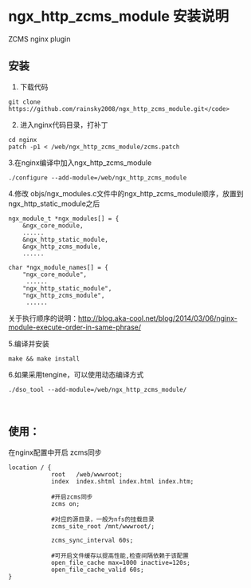 # ngx_http_zcms_module 安装说明
ZCMS nginx plugin
 
## 安装
1. 下载代码
```
git clone https://github.com/rainsky2008/ngx_http_zcms_module.git</code>
```

2. 进入nginx代码目录，打补丁
```
cd nginx
patch -p1 < /web/ngx_http_zcms_module/zcms.patch
```

3.在nginx编译中加入ngx_http_zcms_module
```
./configure --add-module=/web/ngx_http_zcms_module
```

4.修改 objs/ngx_modules.c文件中的ngx_http_zcms_module顺序，放置到ngx_http_static_module之后
```
ngx_module_t *ngx_modules[] = {
    &ngx_core_module,
    ......
    &ngx_http_static_module, 
    &ngx_http_zcms_module,
    ......
```
```
char *ngx_module_names[] = {
    "ngx_core_module",
     ......
    "ngx_http_static_module",
    "ngx_http_zcms_module",
     ......
```
关于执行顺序的说明：http://blog.aka-cool.net/blog/2014/03/06/nginx-module-execute-order-in-same-phrase/

5.编译并安装
```
make && make install
```

6.如果采用tengine，可以使用动态编译方式
```
./dso_tool --add-module=/web/ngx_http_zcms_module/
```
 
## 使用：
在nginx配置中开启 zcms同步 
```
location / {
            root   /web/wwwroot;
            index  index.shtml index.html index.htm;
            
            #开启zcms同步
            zcms on;
            
            #对应的源目录，一般为nfs的挂载目录
            zcms_site_root /mnt/wwwroot/;
            
            zcms_sync_interval 60s;
			
            #可开启文件缓存以提高性能,检查间隔依赖于该配置
            open_file_cache max=1000 inactive=120s; 
            open_file_cache_valid 60s;
}
```


